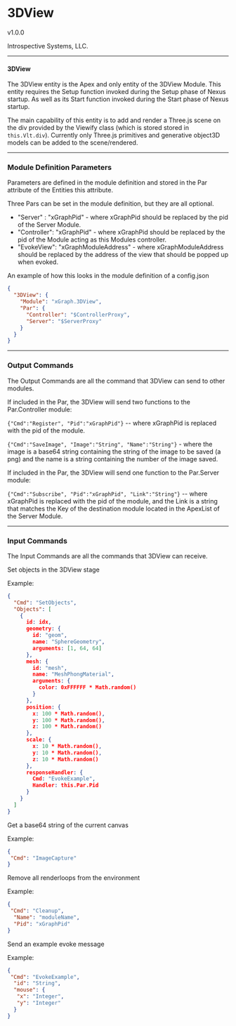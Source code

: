 # 3DView

v1.0.0

Introspective Systems, LLC.


---
#### 3DView

The 3DView entity is the Apex and only entity of the 3DView Module. This entity requires the Setup function invoked during the Setup phase of Nexus startup. As well as its Start function invoked during the Start phase of Nexus startup.

The main capability of this entity is to add and render a Three.js scene on the div provided by the Viewify class (which is stored stored in `this.Vlt.div`). Currently only Three.js primitives and generative object3D models can be added to the scene/rendered.

---

### Module Definition Parameters

Parameters are defined in the module definition and stored in the Par attribute
of the Entities this attribute.

Three Pars can be set in the module definition, but they are all optional.
- "Server" : "xGraphPid"  - where xGraphPid should be replaced by the pid of the Server Module.
- "Controller": "xGraphPid"  - where xGraphPid should be replaced by the pid of the Module acting as this Modules controller.
- "EvokeView": "xGraphModuleAddress"  - where xGraphModuleAddress should be replaced by the address of the view that should be popped up when evoked.

An example of how this looks in the module definition of a config.json
``` json
{
  "3DView": {
    "Module": "xGraph.3DView",
    "Par": {
      "Controller": "$ControllerProxy",
      "Server": "$ServerProxy"
    }
  }
}
```

---

### Output Commands

The Output Commands are all the command that 3DView can send to other modules.

If included in the Par, the 3DView will send two functions to the Par.Controller module:

`{"Cmd":"Register", "Pid":"xGraphPid"}` -- where xGraphPid is replaced with the pid of the module.

`{"Cmd":"SaveImage", "Image":"String", "Name":"String"}` - where the image is a base64 string containing the string of the image to be saved (a png) and the name is a string containing the number of the image saved.

If included in the Par, the 3DView will send one function to the Par.Server module:

`{"Cmd":"Subscribe", "Pid":"xGraphPid", "Link":"String"}` -- where xGraphPid is replaced with the pid of the module, and the Link is a string that matches the Key of the destination module located in the ApexList of the Server Module.

---

### Input Commands
The Input Commands are all the commands that 3DView can receive.

Set objects in the 3DView stage

Example:

```json
{
  "Cmd": "SetObjects",
  "Objects": [
    {
      id: idx,
      geometry: {
        id: "geom",
        name: "SphereGeometry",
        arguments: [1, 64, 64]
      },
      mesh: {
        id: "mesh",
        name: "MeshPhongMaterial",
        arguments: {
          color: 0xFFFFFF * Math.random()
        }
      },
      position: {
        x: 100 * Math.random(),
        y: 100 * Math.random(),
        z: 100 * Math.random()
      },
      scale: {
        x: 10 * Math.random(),
        y: 10 * Math.random(),
        z: 10 * Math.random()
      },
      responseHandler: {
        Cmd: "EvokeExample",
        Handler: this.Par.Pid
      }
    }
  ]
}
```

Get a base64 string of the current canvas

Example:

```json
{
 "Cmd": "ImageCapture"
}
```

Remove all renderloops from the environment

Example:

```json
{
 "Cmd": "Cleanup",
  "Name": "moduleName",
  "Pid": "xGraphPid"
}
```

Send an example evoke message

Example:
```json
{
 "Cmd": "EvokeExample",
  "id": "String",
  "mouse": {
   "x": "Integer",
   "y": "Integer"
  }
}
```

